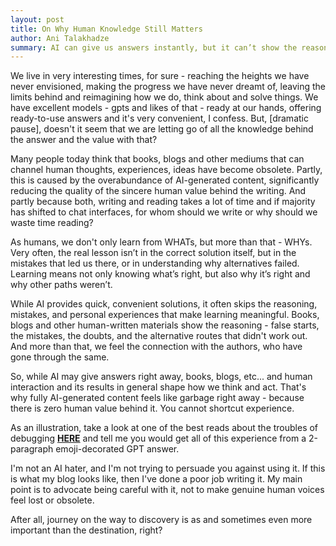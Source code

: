 ```yaml
---
layout: post
title: On Why Human Knowledge Still Matters
author: Ani Talakhadze
summary: AI can give us answers instantly, but it can’t show the reasoning, mistakes, and human experiences behind them. Can genuine human voices be replaced by shortcuts? I don't think so, and here's why.
---
```


We live in very interesting times, for sure - reaching the heights we have never envisioned, making the progress we have never dreamt of, leaving the limits behind and reimagining how we do, think about and solve things. We have excellent models - gpts and likes of that - ready at our hands, offering ready-to-use answers and it's very convenient, I confess. But, [dramatic pause], doesn't it seem that we are letting go of all the knowledge behind the answer and the value with that? 

Many people today think that books, blogs and other mediums that can channel human thoughts, experiences, ideas have become obsolete. Partly, this is caused by the overabundance of AI-generated content, significantly reducing the quality of the sincere human value behind the writing. And partly because both, writing and reading takes a lot of time and if majority has shifted to chat interfaces, for whom should we write or why should we waste time reading?

As humans, we don't only learn from WHATs, but more than that - WHYs. Very often, the real lesson isn’t in the correct solution itself, but in the mistakes that led us there, or in understanding why alternatives failed. Learning means not only knowing what’s right, but also why it’s right and why other paths weren’t.

While AI provides quick, convenient solutions, it often skips the reasoning, mistakes, and personal experiences that make learning meaningful. Books, blogs and other human-written materials show the reasoning - false starts, the mistakes, the doubts, and the alternative routes that didn't work out. And more than that, we feel the connection with the authors, who have gone through the same.

So, while AI may give answers right away, books, blogs, etc... and human interaction and its results in general shape how we think and act. That's why fully AI-generated content feels like garbage right away - because there is zero human value behind it. You cannot shortcut experience.

As an illustration, take a look at one of the best reads about the troubles of debugging [**HERE**](https://www.clientserver.dev/p/war-story-the-hardest-bug-i-ever) and tell me you would get all of this experience from a 2-paragraph emoji-decorated GPT answer. 

I'm not an AI hater, and I'm not trying to persuade you against using it. If this is what my blog looks like, then I've done a poor job writing it. My main point is to advocate being careful with it, not to make genuine human voices feel lost or obsolete. 

After all, journey on the way to discovery is as and sometimes even more important than the destination, right?